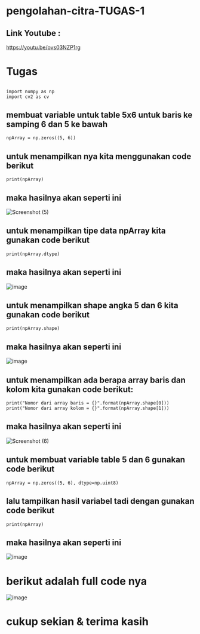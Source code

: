 # pengolahan-citra-TUGAS-1

## Link Youtube :

https://youtu.be/ovs03NZP1rg

# Tugas 

## 
```
import numpy as np
import cv2 as cv
```

## membuat variable untuk table 5x6 untuk baris ke samping 6 dan 5 ke bawah
```
npArray = np.zeros((5, 6))
```

## untuk menampilkan nya kita menggunakan code berikut 
```
print(npArray)
```

## maka hasilnya akan seperti ini

![Screenshot (5)](https://github.com/Mverdy22A2/pengolahan-citra-TUGAS-1/assets/115523263/143ed195-135a-4ce1-b8ce-1c79eba09b2d)

## untuk menampilkan tipe data npArray kita gunakan code berikut
```
print(npArray.dtype)
```

## maka hasilnya akan seperti ini

![image](https://github.com/Mverdy22A2/pengolahan-citra-TUGAS-1/assets/115523263/2e8a1fe5-4081-45f0-91ba-5ce03efbda0f)

## untuk menampilkan shape angka 5 dan 6 kita gunakan code berikut
```
print(npArray.shape)
```
## maka hasilnya akan seperti ini

![image](https://github.com/Mverdy22A2/pengolahan-citra-TUGAS-1/assets/115523263/51d40439-2a48-4e49-ad4c-35fdbad2f2cc)

## untuk menampilkan ada berapa array baris dan kolom kita gunakan code berikut:
```
print("Nomor dari array baris = {}".format(npArray.shape[0]))
print("Nomor dari array kolom = {}".format(npArray.shape[1]))
```

## maka hasilnya akan seperti ini

![Screenshot (6)](https://github.com/Mverdy22A2/pengolahan-citra-TUGAS-1/assets/115523263/b8313ef4-e8d9-4ccd-bfda-7445c8bc18b6)

## untuk membuat variable table 5 dan 6 gunakan code berikut 
```
npArray = np.zeros((5, 6), dtype=np.uint8)
```

## lalu tampilkan hasil variabel tadi dengan gunakan code berikut 
```
print(npArray)
```

## maka hasilnya akan seperti ini

![image](https://github.com/Mverdy22A2/pengolahan-citra-TUGAS-1/assets/115523263/89acc87b-55b3-480d-9cda-2ac6dcaba240)

# berikut adalah full code nya

![image](https://github.com/Mverdy22A2/pengolahan-citra-TUGAS-1/assets/115523263/cbbf7176-c0fd-48fa-8d61-df6b39aea685)


# cukup sekian & terima kasih
